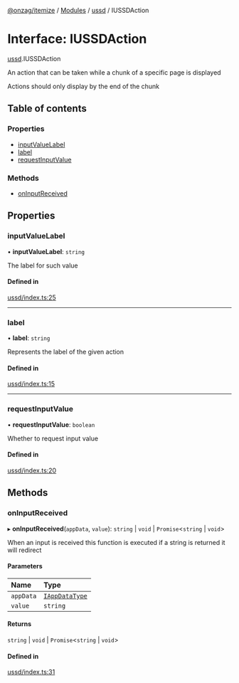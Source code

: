[@onzag/itemize](../README.md) / [Modules](../modules.md) / [ussd](../modules/ussd.md) / IUSSDAction

# Interface: IUSSDAction

[ussd](../modules/ussd.md).IUSSDAction

An action that can be taken while a chunk of a specific page
is displayed

Actions should only display by the end of the chunk

## Table of contents

### Properties

- [inputValueLabel](ussd.IUSSDAction.md#inputvaluelabel)
- [label](ussd.IUSSDAction.md#label)
- [requestInputValue](ussd.IUSSDAction.md#requestinputvalue)

### Methods

- [onInputReceived](ussd.IUSSDAction.md#oninputreceived)

## Properties

### inputValueLabel

• **inputValueLabel**: `string`

The label for such value

#### Defined in

[ussd/index.ts:25](https://github.com/onzag/itemize/blob/a24376ed/ussd/index.ts#L25)

___

### label

• **label**: `string`

Represents the label of the given action

#### Defined in

[ussd/index.ts:15](https://github.com/onzag/itemize/blob/a24376ed/ussd/index.ts#L15)

___

### requestInputValue

• **requestInputValue**: `boolean`

Whether to request input value

#### Defined in

[ussd/index.ts:20](https://github.com/onzag/itemize/blob/a24376ed/ussd/index.ts#L20)

## Methods

### onInputReceived

▸ **onInputReceived**(`appData`, `value`): `string` \| `void` \| `Promise`<`string` \| `void`\>

When an input is received this function is executed
if a string is returned it will redirect

#### Parameters

| Name | Type |
| :------ | :------ |
| `appData` | [`IAppDataType`](server.IAppDataType.md) |
| `value` | `string` |

#### Returns

`string` \| `void` \| `Promise`<`string` \| `void`\>

#### Defined in

[ussd/index.ts:31](https://github.com/onzag/itemize/blob/a24376ed/ussd/index.ts#L31)
